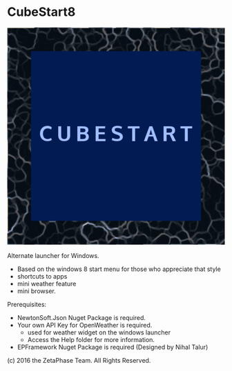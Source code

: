 # CubeStart8

![Logo](cubestart.png)

Alternate launcher for Windows.

- Based on the windows 8 start menu for those who appreciate that style
- shortcuts to apps
- mini weather feature
- mini browser.

Prerequisites:
- NewtonSoft.Json Nuget Package is required.
- Your own API Key for OpenWeather is required.
  - used for weather widget on the windows launcher
  - Access the Help folder for more information.
- EPFramework Nuget Package is required (Designed by Nihal Talur)

(c) 2016 the ZetaPhase Team. All Rights Reserved.

